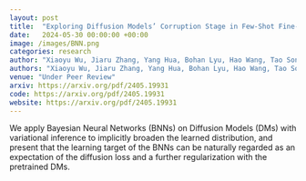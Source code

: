 ```yaml
---
layout: post
title:  "Exploring Diffusion Models’ Corruption Stage in Few-Shot Fine-tuning and Mitigating with Bayesian Neural Networks"
date:   2024-05-30 00:00:00 +00:00
image: /images/BNN.png
categories: research
author: "Xiaoyu Wu, Jiaru Zhang, Yang Hua, Bohan Lyu, Hao Wang, Tao Song, Haibing Guan"
authors: "Xiaoyu Wu, Jiaru Zhang, Yang Hua, Bohan Lyu, Hao Wang, Tao Song, Haibing Guan"
venue: "Under Peer Review"
arxiv: https://arxiv.org/pdf/2405.19931
code: https://arxiv.org/pdf/2405.19931
website: https://arxiv.org/pdf/2405.19931
---
```

We apply Bayesian Neural Networks (BNNs) on Diffusion Models (DMs) with variational inference to implicitly broaden the learned distribution, and present that the learning target of the BNNs can be naturally regarded as an expectation of the diffusion loss and a further regularization with the pretrained DMs.